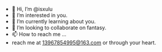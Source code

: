 - 👋 Hi, I’m @isxulu
- 👀 I’m interested in you.
- 🌱 I’m currently learning about you.
- 💞️ I’m looking to collaborate on fantasy.
- 📫 How to reach me ...
- reach me at 13967854995@163.com or through your heart.

<!---
isxulu/isxulu is a ✨ special ✨ repository because its `README.md` (this file) appears on your GitHub profile.
You can click the Preview link to take a look at your changes.
--->
